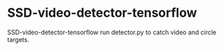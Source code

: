# SSD-video-detector-tensorflow
SSD-video-detector-tensorflow
run detector.py to catch video and circle targets.
